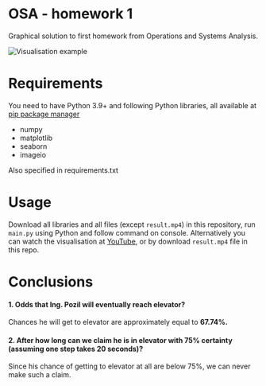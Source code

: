 
# OSA - homework 1
Graphical solution to first homework from Operations and Systems Analysis.

![Visualisation example](https://i.imgur.com/zgiSlao.png)

# Requirements
You need to have Python 3.9+ and following Python libraries, all available at [pip package manager](https://pypi.org/project/pip/)

- numpy 
- matplotlib
- seaborn
- imageio

Also specified in requirements.txt
# Usage
Download all libraries and all files (except `result.mp4`) in this repository, run `main.py` using Python and follow command on console. 
Alternatively you can watch the visualisation at [YouTube](https://www.youtube.com/watch?v=GF3xQsqNvX4), or by download `result.mp4` file in this repo.
# Conclusions

#### 1. Odds that Ing. Pozil will eventually reach elevator?
 Chances he will get to elevator are approximately equal to **67.74%.**
#### 2. After how long can we claim he is in elevator with 75% certainty (assuming one step takes 20 seconds)?
Since his chance of getting to elevator at all are below 75%, we can never make such a claim.
